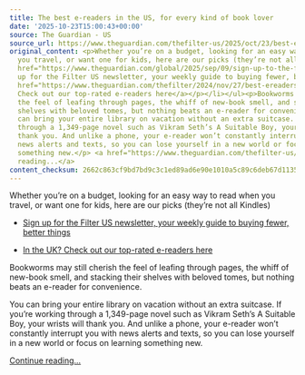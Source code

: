 ```yaml
---
title: The best e-readers in the US, for every kind of book lover
date: '2025-10-23T15:00:43+00:00'
source: The Guardian - US
source_url: https://www.theguardian.com/thefilter-us/2025/oct/23/best-e-readers-kindle-kobo
original_content: <p>Whether you’re on a budget, looking for an easy way to read when
  you travel, or want one for kids, here are our picks (they’re not all Kindles)</p><ul><li><p><a
  href="https://www.theguardian.com/global/2025/sep/09/sign-up-to-the-filter-us-our-newsletter-guide-to-buying-fewer-better-products">Sign
  up for the Filter US newsletter, your weekly guide to buying fewer, better things</a></p></li><li><p><a
  href="https://www.theguardian.com/thefilter/2024/nov/27/best-ereaders">In the UK?
  Check out our top-rated e-readers here</a></p></li></ul><p>Bookworms may still cherish
  the feel of leafing through pages, the whiff of new-book smell, and stacking their
  shelves with beloved tomes, but nothing beats an e-reader for convenience.</p><p>You
  can bring your entire library on vacation without an extra suitcase. If you’re working
  through a 1,349-page novel such as Vikram Seth’s A Suitable Boy, your wrists will
  thank you. And unlike a phone, your e-reader won’t constantly interrupt you with
  news alerts and texts, so you can lose yourself in a new world or focus on learning
  something new.</p> <a href="https://www.theguardian.com/thefilter-us/2025/oct/23/best-e-readers-kindle-kobo">Continue
  reading...</a>
content_checksum: 2662c863cf9bd7bd9c3c1ed89ad6e90e1010a5c89c6deb67d113586b316a485b
---
```


Whether you’re on a budget, looking for an easy way to read when you travel, or want one for kids, here are our picks (they’re not all Kindles)

- [Sign up for the Filter US newsletter, your weekly guide to buying fewer, better things](https://www.theguardian.com/global/2025/sep/09/sign-up-to-the-filter-us-our-newsletter-guide-to-buying-fewer-better-products)

- [In the UK? Check out our top-rated e-readers here](https://www.theguardian.com/thefilter/2024/nov/27/best-ereaders)

Bookworms may still cherish the feel of leafing through pages, the whiff of new-book smell, and stacking their shelves with beloved tomes, but nothing beats an e-reader for convenience.

You can bring your entire library on vacation without an extra suitcase. If you’re working through a 1,349-page novel such as Vikram Seth’s A Suitable Boy, your wrists will thank you. And unlike a phone, your e-reader won’t constantly interrupt you with news alerts and texts, so you can lose yourself in a new world or focus on learning something new.

 [Continue reading...](https://www.theguardian.com/thefilter-us/2025/oct/23/best-e-readers-kindle-kobo)